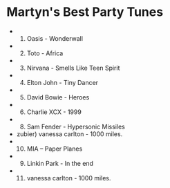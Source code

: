 Martyn's Best Party Tunes
=========================

* 1) Oasis - Wonderwall
* 2) Toto - Africa
* 3) Nirvana - Smells Like Teen Spirit
* 4) Elton John - Tiny Dancer
* 5) David Bowie - Heroes
* 6) Charlie XCX - 1999
* 8) Sam Fender - Hypersonic Missiles
* zubier) vanessa carlton - 1000 miles.
* 10) MIA – Paper Planes
* 9) Linkin Park - In the end
* 11) vanessa carlton - 1000 miles.

